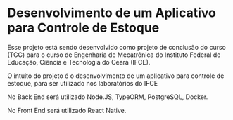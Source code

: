 # Desenvolvimento de um Aplicativo para Controle de Estoque

Esse projeto está sendo desenvolvido como projeto de conclusão do curso (TCC) para o curso de Engenharia de Mecatrônica do Instituto Federal de Educação, Ciência e Tecnologia do Ceará (IFCE).

O intuito do projeto é o desenvolvimento de um aplicativo para controle de estoque, para ser utilizado nos laboratórios do IFCE

No Back End será utilizado Node.JS, TypeORM, PostgreSQL, Docker.

No Front End será utilizado React Native.
